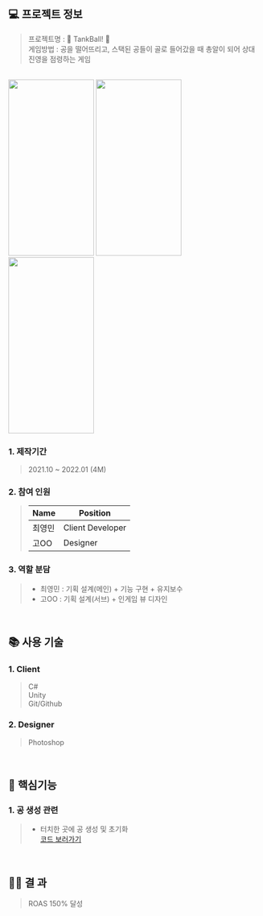 ## 💻 프로젝트 정보

> 프로젝트명 : 🔴 TankBall! 🔵<br>
> 게임방법 : 공을 떨어뜨리고, 스택된 공들이 골로 들어갔을 때 총알이 되어 상대 진영을 점령하는 게임

<br>

<img src="https://github.com/Jpot777/TimeWalker3D/assets/83854046/2d883547-dcf2-40ec-b12f-4e80f72b1802" width="170" height="350"/>
<img src="https://github.com/Jpot777/TimeWalker3D/assets/83854046/e0a62b15-c1f1-40c4-bdb9-4ab74e42d38d" width="170" height="350"/>
<img src="https://github.com/Jpot777/TimeWalker3D/assets/83854046/e7282e5f-e5ca-414e-bfda-a6b9ab163f3c" width="170" height="350"/>

### 1. 제작기간
>  2021.10 ~ 2022.01 (4M)

### 2. 참여 인원
>Name|Position|
>|------|---|
>|최영민|Client Developer|
>|고OO|Designer|

### 3. 역할 분담
> - 최영민 : 기획 설계(메인) + 기능 구현 + 유지보수
> - 고OO : 기획 설계(서브) + 인게임 뷰 디자인

<br>

## 📚 사용 기술

### 1. Client
> C#<br>
> Unity<br>
> Git/Github<br>

### 2. Designer
> Photoshop

<br>

## 🔑 핵심기능

### 1. 공 생성 관련
> - 터치한 곳에 공 생성 및 초기화  <br>
> [코드 보러가기](https://github.com/richrookie/TankBall/blob/d968316a412f24defb6076a15297e60be00c66df/Assets/02Scripts/UI/UI_GameScene.cs#L117)<br>

<br>

## 💁‍♂️ 결 과
> ROAS 150% 달성
